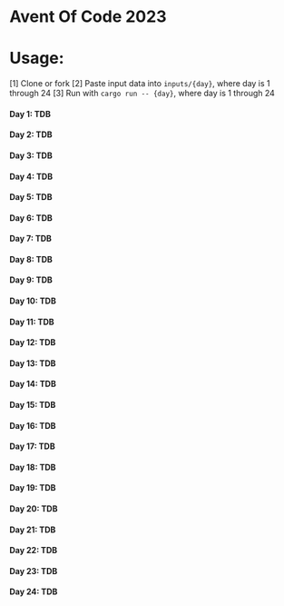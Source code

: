 # Avent Of Code 2023

# Usage:
[1] Clone or fork
[2] Paste input data into `inputs/{day}`, where day is 1 through 24
[3] Run with `cargo run -- {day}`, where day is 1 through 24

#### Day 1: TDB
#### Day 2: TDB
#### Day 3: TDB
#### Day 4: TDB
#### Day 5: TDB
#### Day 6: TDB
#### Day 7: TDB
#### Day 8: TDB
#### Day 9: TDB
#### Day 10: TDB
#### Day 11: TDB
#### Day 12: TDB
#### Day 13: TDB
#### Day 14: TDB
#### Day 15: TDB
#### Day 16: TDB
#### Day 17: TDB
#### Day 18: TDB
#### Day 19: TDB
#### Day 20: TDB
#### Day 21: TDB
#### Day 22: TDB
#### Day 23: TDB
#### Day 24: TDB

